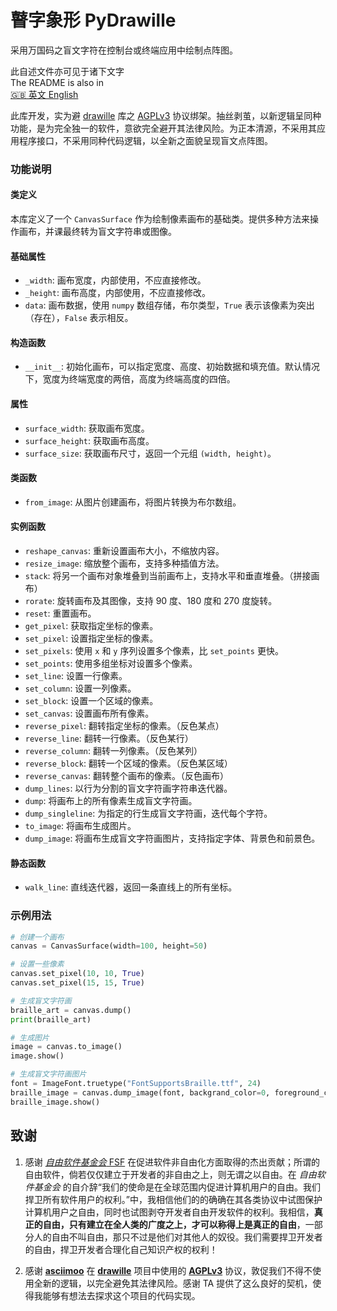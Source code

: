 # 瞽字象形 PyDrawille

采用万国码之盲文字符在控制台或终端应用中绘制点阵图。

此自述文件亦可见于诸下文字\
The README is also in\
[🇬🇧 英文 English](./README.en.md)

此库开发，实为避 [drawille](https://github.com/asciimoo/drawille) 库之 [AGPLv3](https://github.com/asciimoo/drawille/blob/master/LICENSE) 协议绑架。抽丝剥茧，以新逻辑呈同种功能，是为完全独一的软件，意欲完全避开其法律风险。为正本清源，不采用其应用程序接口，不采用同种代码逻辑，以全新之面貌呈现盲文点阵图。

### 功能说明

#### 类定义

本库定义了一个 `CanvasSurface` 作为绘制像素画布的基础类。提供多种方法来操作画布，并课最终转为盲文字符串或图像。

#### 基础属性

- `_width`: 画布宽度，内部使用，不应直接修改。
- `_height`: 画布高度，内部使用，不应直接修改。
- `data`: 画布数据，使用 `numpy` 数组存储，布尔类型，`True` 表示该像素为突出（存在），`False` 表示相反。

#### 构造函数

- `__init__`: 初始化画布，可以指定宽度、高度、初始数据和填充值。默认情况下，宽度为终端宽度的两倍，高度为终端高度的四倍。

#### 属性

- `surface_width`: 获取画布宽度。
- `surface_height`: 获取画布高度。
- `surface_size`: 获取画布尺寸，返回一个元组 `(width, height)`。

#### 类函数

- `from_image`: 从图片创建画布，将图片转换为布尔数组。

#### 实例函数

- `reshape_canvas`: 重新设置画布大小，不缩放内容。
- `resize_image`: 缩放整个画布，支持多种插值方法。
- `stack`: 将另一个画布对象堆叠到当前画布上，支持水平和垂直堆叠。（拼接画布）
- `rorate`: 旋转画布及其图像，支持 90 度、180 度和 270 度旋转。
- `reset`: 重置画布。
- `get_pixel`: 获取指定坐标的像素。
- `set_pixel`: 设置指定坐标的像素。
- `set_pixels`: 使用 `x` 和 `y` 序列设置多个像素，比 `set_points` 更快。
- `set_points`: 使用多组坐标对设置多个像素。
- `set_line`: 设置一行像素。
- `set_column`: 设置一列像素。
- `set_block`: 设置一个区域的像素。
- `set_canvas`: 设置画布所有像素。
- `reverse_pixel`: 翻转指定坐标的像素。（反色某点）
- `reverse_line`: 翻转一行像素。（反色某行）
- `reverse_column`: 翻转一列像素。（反色某列）
- `reverse_block`: 翻转一个区域的像素。（反色某区域）
- `reverse_canvas`: 翻转整个画布的像素。（反色画布）
- `dump_lines`: 以行为分割的盲文字符画字符串迭代器。
- `dump`: 将画布上的所有像素生成盲文字符画。
- `dump_singleline`: 为指定的行生成盲文字符画，迭代每个字符。
- `to_image`: 将画布生成图片。
- `dump_image`: 将画布生成盲文字符画图片，支持指定字体、背景色和前景色。

#### 静态函数

- `walk_line`: 直线迭代器，返回一条直线上的所有坐标。

### 示例用法

```python
# 创建一个画布
canvas = CanvasSurface(width=100, height=50)

# 设置一些像素
canvas.set_pixel(10, 10, True)
canvas.set_pixel(15, 15, True)

# 生成盲文字符画
braille_art = canvas.dump()
print(braille_art)

# 生成图片
image = canvas.to_image()
image.show()

# 生成盲文字符画图片
font = ImageFont.truetype("FontSupportsBraille.ttf", 24)
braille_image = canvas.dump_image(font, backgrand_color=0, foreground_color=255)
braille_image.show()
```

## 致谢

1.  感谢 [_自由软件基金会_ FSF](https://www.fsf.org) 在促进软件非自由化方面取得的杰出贡献；所谓的自由软件，倘若仅仅建立于开发者的非自由之上，则无谓之以自由。在 _自由软件基金会_ 的自介辞“我们的使命是在全球范围内促进计算机用户的自由。我们捍卫所有软件用户的权利。”中，我相信他们的的确确在其各类协议中试图保护计算机用户之自由，同时也试图剥夺开发者自由开发软件的权利。我相信，**真正的自由，只有建立在全人类的广度之上，才可以称得上是真正的自由**，一部分人的自由不叫自由，那只不过是他们对其他人的奴役。我们需要捍卫开发者的自由，捍卫开发者合理化自己知识产权的权利！

2.  感谢 [**asciimoo**](https://github.com/asciimoo) 在 [**drawille**](https://github.com/asciimoo/drawille) 项目中使用的 [**AGPLv3**](https://github.com/asciimoo/drawille/blob/master/LICENSE) 协议，敦促我们不得不使用全新的逻辑，以完全避免其法律风险。感谢 TA 提供了这么良好的契机，使得我能够有想法去探求这个项目的代码实现。
